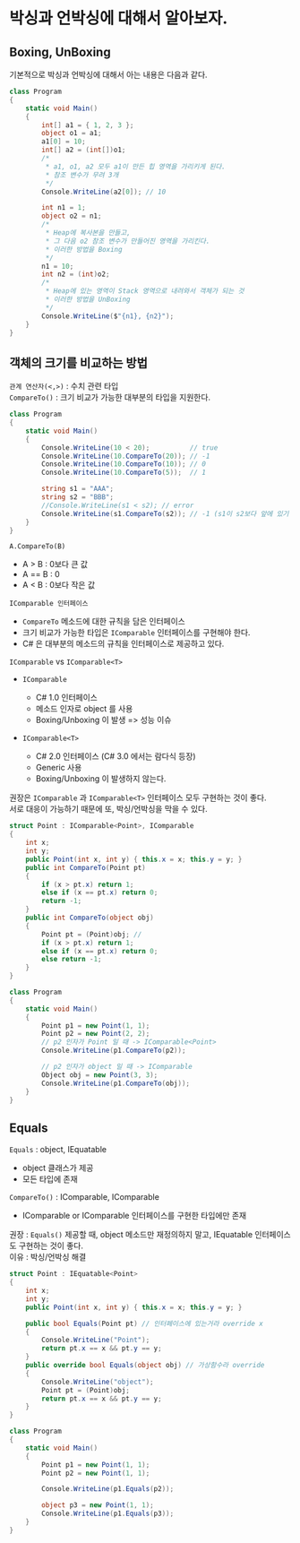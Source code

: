 # 박싱과 언박싱에 대해서 알아보자.

## Boxing, UnBoxing
기본적으로 박싱과 언박싱에 대해서 아는 내용은 다음과 같다.
```C#
class Program
{
    static void Main()
    {
        int[] a1 = { 1, 2, 3 };
        object o1 = a1;
        a1[0] = 10;
        int[] a2 = (int[])o1;
        /*
         * a1, o1, a2 모두 a1이 만든 힙 영역을 가리키게 된다.
         * 참조 변수가 무려 3개
         */
        Console.WriteLine(a2[0]); // 10

        int n1 = 1;
        object o2 = n1;
        /*
         * Heap에 복사본을 만들고,
         * 그 다음 o2 참조 변수가 만들어진 영역을 가리킨다.
         * 이러한 방법을 Boxing
         */
        n1 = 10;
        int n2 = (int)o2;
        /*
         * Heap에 있는 영역이 Stack 영역으로 내려와서 객체가 되는 것
         * 이러한 방법을 UnBoxing
         */
        Console.WriteLine($"{n1}, {n2}");
    }
}
```

## 객체의 크기를 비교하는 방법
`관계 연산자(<,>)` : 수치 관련 타입 <br>
`CompareTo()` : 크기 비교가 가능한 대부분의 타입을 지원한다.

```C#
class Program
{
    static void Main()
    {
        Console.WriteLine(10 < 20);          // true
        Console.WriteLine(10.CompareTo(20)); // -1
        Console.WriteLine(10.CompareTo(10)); // 0
        Console.WriteLine(10.CompareTo(5));  // 1

        string s1 = "AAA";
        string s2 = "BBB";
        //Console.WriteLine(s1 < s2); // error
        Console.WriteLine(s1.CompareTo(s2)); // -1 (s1이 s2보다 앞에 있기 때문에)
    }
}
```

`A.CompareTo(B)`
- A > B : 0보다 큰 값
- A == B : 0
- A < B : 0보다 작은 값

`IComparable 인터페이스`
- `CompareTo` 메소드에 대한 규칙을 담은 인터페이스
- 크기 비교가 가능한 타입은 `IComparable` 인터페이스를 구현해야 한다.
- C# 은 대부분의 메소드의 규칙을 인터페이스로 제공하고 있다.

`IComparable` vs `IComparable<T>`
- `IComparable`
  * C# 1.0 인터페이스
  * 메소드 인자로 object 를 사용
  * Boxing/Unboxing 이 발생 => 성능 이슈

- `IComparable<T>`
  * C# 2.0 인터페이스 (C# 3.0 에서는 람다식 등장)
  * Generic 사용
  * Boxing/Unboxing 이 발생하지 않는다.

권장은 `IComparable` 과 `IComparable<T>` 인터페이스 모두 구현하는 것이 좋다. <br>
서로 대응이 가능하기 때문에 또, 박싱/언박싱을 막을 수 있다.

```C#
struct Point : IComparable<Point>, IComparable
{
    int x;
    int y;
    public Point(int x, int y) { this.x = x; this.y = y; }
    public int CompareTo(Point pt)
    {
        if (x > pt.x) return 1;
        else if (x == pt.x) return 0;
        return -1;
    }
    public int CompareTo(object obj)
    {
        Point pt = (Point)obj; //
        if (x > pt.x) return 1;
        else if (x == pt.x) return 0;
        else return -1;
    }
}

class Program
{
    static void Main()
    {
        Point p1 = new Point(1, 1);
        Point p2 = new Point(2, 2);
        // p2 인자가 Point 일 때 -> IComparable<Point>
        Console.WriteLine(p1.CompareTo(p2));

        // p2 인자가 object 일 때 -> IComparable
        Object obj = new Point(3, 3);
        Console.WriteLine(p1.CompareTo(obj));
    }
}
```

## Equals
`Equals` : object, IEquatable<T>
- object 클래스가 제공
- 모든 타입에 존재

`CompareTo()` : IComparable, IComparable<T>
- IComparable or IComparable<T> 인터페이스를 구현한 타입에만 존재

권장 : `Equals()` 제공할 때, object 메소드만 재정의하지 말고, IEquatable<T> 인터페이스도 구현하는 것이 좋다. <br>
이유 : 박싱/언박싱 해결
```C#
struct Point : IEquatable<Point>
{
    int x;
    int y;
    public Point(int x, int y) { this.x = x; this.y = y; }

    public bool Equals(Point pt) // 인터페이스에 있는거라 override x
    {
        Console.WriteLine("Point");
        return pt.x == x && pt.y == y;
    }
    public override bool Equals(object obj) // 가상함수라 override
    {
        Console.WriteLine("object");
        Point pt = (Point)obj;
        return pt.x == x && pt.y == y;
    }
}

class Program
{
    static void Main()
    {
        Point p1 = new Point(1, 1);
        Point p2 = new Point(1, 1);

        Console.WriteLine(p1.Equals(p2));

        object p3 = new Point(1, 1);
        Console.WriteLine(p1.Equals(p3));
    }
}  
```
